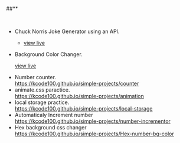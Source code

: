 ##**

<br>

* Chuck Norris Joke Generator using an API.
  * [view live](https://kcode100.github.io/simple-projects/chuck-norris-joke-generator)
  
* Background Color Changer.</li>
  [view live](https://kcode100.github.io/simple-projects/bg-color)

  <li>Number counter.</li>
  <a href = https://kcode100.github.io/simple-projects/counter target="_blank">https://kcode100.github.io/simple-projects/counter</a>
  <br>
  <li>animate.css paractice.</li>
  <a href = https://kcode100.github.io/simple-projects/animation target="_blank">https://kcode100.github.io/simple-projects/animation</a>
  <br>
  <li>local storage practice.</li>
  <a href = https://kcode100.github.io/simple-projects/local-storage target="_blank">https://kcode100.github.io/simple-projects/local-storage</a>
  <br>
  <li>Automaticaly Increment number</li>
  <a href = https://kcode100.github.io/simple-projects/number-incrementor target="_blank">https://kcode100.github.io/simple-projects/number-incrementor</a>
  <br>
  <li>Hex background css changer</li>  
  <a href = https://kcode100.github.io/simple-projects/Hex-number-bg-color target="_blank">https://kcode100.github.io/simple-projects/Hex-number-bg-color</a>
</ul>
